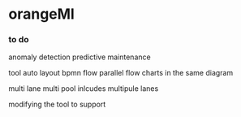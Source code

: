 # orangeMl


### to do 

anomaly detection predictive maintenance 


tool auto layout 
bpmn flow 
parallel flow charts in the same diagram 

multi lane 
multi pool  inlcudes multipule lanes 

modifying the tool to support 

